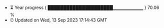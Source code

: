 - ⏳ Year progress { █████████████████████▁▁▁▁▁▁▁▁▁ } 70.06 %
- ⏰ Updated on Wed, 13 Sep 2023 17:14:43 GMT

